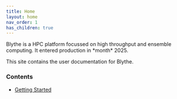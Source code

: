 ```yaml
---
title: Home
layout: home
nav_order: 1
has_children: true
---
```


<p>Blythe is a HPC platform focussed on high throughput and ensemble computing. It entered production in *month* 2025.

<p>This site contains the user documentation for Blythe.</p>

<h3>Contents</h3>

<ul>
<li><a href="https://blythe-hpc.github.io/gettingstarted/">Getting Started</a>
<ul>

